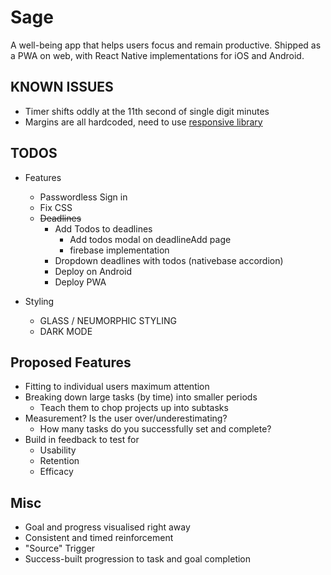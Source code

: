# Sage

A well-being app that helps users focus and remain productive. Shipped as a PWA on web, with React Native implementations for iOS and Android.

## KNOWN ISSUES

- Timer shifts oddly at the 11th second of single digit minutes
- Margins are all hardcoded, need to use [responsive library](https://github.com/marudy/react-native-responsive-screen#example)

## TODOS

- Features

  - Passwordless Sign in
  - Fix CSS
  - ~~Deadlines~~
    - Add Todos to deadlines
      - Add todos modal on deadlineAdd page
      - firebase implementation
    - Dropdown deadlines with todos (nativebase accordion)
    - Deploy on Android
    - Deploy PWA

- Styling

  - GLASS / NEUMORPHIC STYLING
  - DARK MODE

## Proposed Features

- Fitting to individual users maximum attention
- Breaking down large tasks (by time) into smaller periods
  - Teach them to chop projects up into subtasks
- Measurement? Is the user over/underestimating?
  - How many tasks do you successfully set and complete?
- Build in feedback to test for
  - Usability
  - Retention
  - Efficacy

## Misc

- Goal and progress visualised right away
- Consistent and timed reinforcement
- "Source" Trigger
- Success-built progression to task and goal completion
